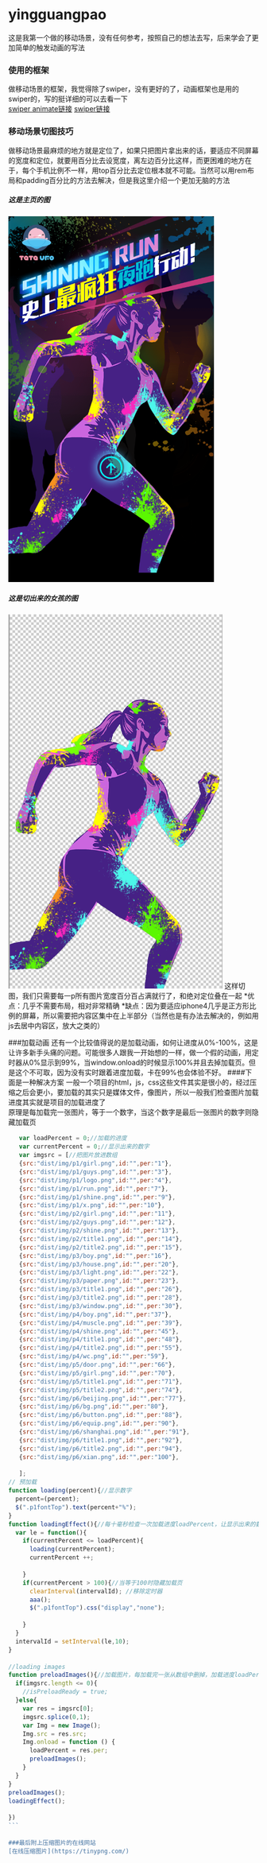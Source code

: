 # yingguangpao
这是我第一个做的移动场景，没有任何参考，按照自己的想法去写，后来学会了更加简单的触发动画的写法

### 使用的框架
做移动场景的框架，我觉得除了swiper，没有更好的了，动画框架也是用的swiper的，写的挺详细的可以去看一下<br>
[swiper animate链接](http://www.swiper.com.cn/usage/animate/index.html)
[swiper链接](http://www.swiper.com.cn/)

### 移动场景切图技巧
做移动场景最麻烦的地方就是定位了，如果只把图片拿出来的话，要适应不同屏幕的宽度和定位，就要用百分比去设宽度，离左边百分比这样，而更困难的地方在于，每个手机比例不一样，用top百分比去定位根本就不可能。当然可以用rem布局和padding百分比的方法去解决，但是我这里介绍一个更加无脑的方法
##### 这是主页的图
![首页图](firstPage.png)
##### 这是切出来的女孩的图
![女孩](girl.png)
这样切图，我们只需要每一p所有图片宽度百分百占满就行了，和绝对定位叠在一起
*优点：几乎不需要布局，相对非常精确
*缺点：因为要适应iphone4几乎是正方形比例的屏幕，所以需要把内容区集中在上半部分（当然也是有办法去解决的，例如用js去居中内容区，放大之类的）

###加载动画
还有一个比较值得说的是加载动画，如何让进度从0%-100%，这是让许多新手头痛的问题。可能很多人跟我一开始想的一样，做一个假的动画，用定时器从0%显示到99%，当window.onload的时候显示100%并且去掉加载页。但是这个不可取，因为没有实时跟着进度加载，卡在99%也会体验不好。
####下面是一种解决方案
一般一个项目的html，js，css这些文件其实是很小的，经过压缩之后会更小，要加载的其实只是媒体文件，像图片，所以一般我们检查图片加载进度其实就是项目的加载进度了<br>
原理是每加载完一张图片，等于一个数字，当这个数字是最后一张图片的数字则隐藏加载页
````javascript
   var loadPercent = 0;//加载的进度
   var currentPercent = 0;//显示出来的数字
   var imgsrc = [//把图片放进数组
   {src:"dist/img/p1/girl.png",id:"",per:"1"},
   {src:"dist/img/p1/guys.png",id:"",per:"3"},
   {src:"dist/img/p1/logo.png",id:"",per:"4"},
   {src:"dist/img/p1/run.png",id:"",per:"7"},
   {src:"dist/img/p1/shine.png",id:"",per:"9"},
   {src:"dist/img/p1/x.png",id:"",per:"10"},
   {src:"dist/img/p2/girl.png",id:"",per:"11"},
   {src:"dist/img/p2/guys.png",id:"",per:"12"},
   {src:"dist/img/p2/shine.png",id:"",per:"13"},
   {src:"dist/img/p2/title1.png",id:"",per:"14"},
   {src:"dist/img/p2/title2.png",id:"",per:"15"},
   {src:"dist/img/p3/boy.png",id:"",per:"16"},
   {src:"dist/img/p3/house.png",id:"",per:"20"},
   {src:"dist/img/p3/light.png",id:"",per:"22"},
   {src:"dist/img/p3/paper.png",id:"",per:"23"},
   {src:"dist/img/p3/title1.png",id:"",per:"26"},
   {src:"dist/img/p3/title2.png",id:"",per:"28"},
   {src:"dist/img/p3/window.png",id:"",per:"30"},
   {src:"dist/img/p4/boy.png",id:"",per:"37"},
   {src:"dist/img/p4/muscle.png",id:"",per:"39"},
   {src:"dist/img/p4/shine.png",id:"",per:"45"},
   {src:"dist/img/p4/title1.png",id:"",per:"48"},
   {src:"dist/img/p4/title2.png",id:"",per:"55"},
   {src:"dist/img/p4/wc.png",id:"",per:"59"},
   {src:"dist/img/p5/door.png",id:"",per:"66"},
   {src:"dist/img/p5/girl.png",id:"",per:"70"},
   {src:"dist/img/p5/title1.png",id:"",per:"71"},
   {src:"dist/img/p5/title2.png",id:"",per:"74"},
   {src:"dist/img/p6/beijing.png",id:"",per:"77"},
   {src:"dist/img/p6/bg.png",id:"",per:"80"},
   {src:"dist/img/p6/button.png",id:"",per:"88"},
   {src:"dist/img/p6/equip.png",id:"",per:"90"},
   {src:"dist/img/p6/shanghai.png",id:"",per:"91"},
   {src:"dist/img/p6/title1.png",id:"",per:"92"},
   {src:"dist/img/p6/title2.png",id:"",per:"94"},
   {src:"dist/img/p6/xian.png",id:"",per:"100"},

   ];
// 预加载
function loading(percent){//显示数字
  percent=(percent);   
  $(".p1fontTop").text(percent+"%");
}
function loadingEffect(){//每十毫秒检查一次加载进度loadPercent，让显示出来的数字等于这个
  var le = function(){
    if(currentPercent <= loadPercent){
      loading(currentPercent);
      currentPercent ++;

    }
    if(currentPercent > 100){//当等于100时隐藏加载页
      clearInterval(intervalId); //移除定时器
      aaa();
      $(".p1fontTop").css("display","none");  

    }
  }
  intervalId = setInterval(le,10);
}

//loading images
function preloadImages(){//加载图片，每加载完一张从数组中删掉，加载进度loadPercent等于刚加载完的图片的per
  if(imgsrc.length <= 0){
    //isPreloadReady = true;
  }else{
    var res = imgsrc[0];
    imgsrc.splice(0,1);
    var Img = new Image(); 
    Img.src = res.src; 
    Img.onload = function () { 
      loadPercent = res.per;
      preloadImages();
    }
  }
}
preloadImages();
loadingEffect();

})
```

###最后附上压缩图片的在线网站
[在线压缩图片](https://tinypng.com/)
